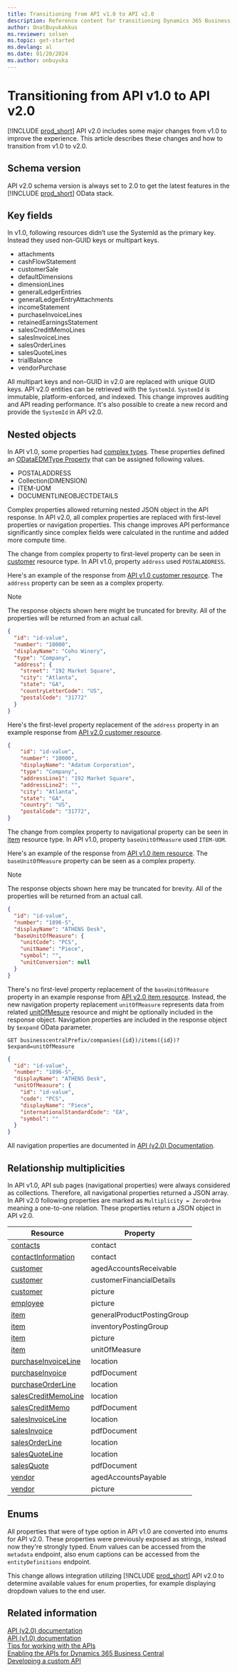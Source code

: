 ```yaml
---
title: Transitioning from API v1.0 to API v2.0
description: Reference content for transitioning Dynamics 365 Business Central v1.0 API to v2.0.
author: OnatBuyukakkus
ms.reviewer: solsen
ms.topic: get-started
ms.devlang: al
ms.date: 01/20/2024
ms.author: onbuyuka
---
```


# Transitioning from API v1.0 to API v2.0

[!INCLUDE [prod_short](../../includes/prod_short.md)] API v2.0 includes some major changes from v1.0 to improve the experience. This article describes these changes and how to transition from v1.0 to v2.0.

## Schema version

API v2.0 schema version is always set to 2.0 to get the latest features in the [!INCLUDE [prod_short](../../includes/prod_short.md)] OData stack.

## Key fields

In v1.0, following resources didn’t use the SystemId as the primary key. Instead they used non-GUID keys or multipart keys.

- attachments
- cashFlowStatement
- customerSale
- defaultDimensions
- dimensionLines
- generalLedgerEntries
- generalLedgerEntryAttachments
- incomeStatement
- purchaseInvoiceLines
- retainedEarningsStatement
- salesCreditMemoLines
- salesInvoiceLines
- salesOrderLines
- salesQuoteLines
- trialBalance
- vendorPurchase

All multipart keys and non-GUID in v2.0 are replaced with unique GUID keys. API v2.0 entities can be retrieved with the `SystemId`. `SystemId` is immutable, platform-enforced, and indexed. This change improves auditing and API reading performance. It's also possible to create a new record and provide the `SystemId` in API v2.0.

## Nested objects

In API v1.0, some properties had [complex types](../v1.0/resources/dynamics_complextypes.md). These properties defined an [ODataEDMType Property](../../developer/properties/devenv-odataedmtype-property.md) that can be assigned following values.

- POSTALADDRESS
- Collection(DIMENSION)
- ITEM-UOM
- DOCUMENTLINEOBJECTDETAILS

Complex properties allowed returning nested JSON object in the API response. In API v2.0, all complex properties are replaced with first-level properties or navigation properties. This change improves API performance significantly since complex fields were calculated in the runtime and added more compute time.

The change from complex property to first-level property can be seen in [customer](../v2.0/resources/dynamics_customer.md) resource type. In API v1.0, property `address` used `POSTALADDRESS`. 

Here's an example of the response from [API v1.0 customer resource](../v1.0/api/dynamics_customer_get.md). The `address` property can be seen as a complex property.

> [!NOTE]  
> The response objects shown here might be truncated for brevity. All of the properties will be returned from an actual call.

```json
{
  "id": "id-value",
  "number": "10000",
  "displayName": "Coho Winery",
  "type": "Company",
  "address": {
    "street": "192 Market Square",
    "city": "Atlanta",
    "state": "GA",
    "countryLetterCode": "US",
    "postalCode": "31772"
  }
}
```

Here's the first-level property replacement of the `address` property in an example response from [API v2.0 customer resource](../v2.0/api/dynamics_customer_get.md).

```json
{
    "id": "id-value",
    "number": "10000",
    "displayName": "Adatum Corporation",
    "type": "Company",
    "addressLine1": "192 Market Square",
    "addressLine2": "",
    "city": "Atlanta",
    "state": "GA",
    "country": "US",
    "postalCode": "31772",
}
```

The change from complex property to navigational property can be seen in [item](../v2.0/resources/dynamics_item.md) resource type. In API v1.0, property `baseUnitOfMeasure` used `ITEM-UOM`. 

Here's an example of the response from [API v1.0 item resource](../v1.0/api/dynamics_item_get.md). The `baseUnitOfMeasure` property can be seen as a complex property.

> [!NOTE]  
> The response objects shown here may be truncated for brevity. All of the properties will be returned from an actual call.

```json
{
  "id": "id-value",
  "number": "1896-S",
  "displayName": "ATHENS Desk",
  "baseUnitOfMeasure": {
    "unitCode": "PCS",
    "unitName": "Piece",
    "symbol": "",
    "unitConversion": null
  }
}
```

There's no first-level property replacement of the `baseUnitOfMeasure` property in an example response from [API v2.0 item resource](../v2.0/api/dynamics_item_get.md). Instead, the new navigation property replacement `unitOfMeasure` represents data from related [unitOfMesure](../v2.0/resources/dynamics_unitOfMeasure.md) resource and might be optionally included in the response object. Navigation properties are included in the response object by `$expand` OData parameter.

```
GET businesscentralPrefix/companies({id})/items({id})?$expand=unitOfMeasure
```
```json
{
  "id": "id-value",
  "number": "1896-S",
  "displayName": "ATHENS Desk",
  "unitOfMeasure": {
    "id": "id-value",
    "code": "PCS",
    "displayName": "Piece",
    "internationalStandardCode": "EA",
    "symbol": ""
  }
}
```

All navigation properties are documented in [API (v2.0) Documentation](index.md).

## Relationship multiplicities

In API v1.0, API sub pages (navigational properties) were always considered as collections. Therefore, all navigational properties returned a JSON array. In API v2.0 following properties are marked as `Multiplicity = ZeroOrOne` meaning a one-to-one relation. These properties return a JSON object in API v2.0.

| Resource                                                                 | Property                   |
|--------------------------------------------------------------------------|----------------------------|
| [contacts](../v2.0/resources/dynamics_contact.md)                        | contact                    |
| [contactInformation](../v2.0/resources/dynamics_contactInformation.md)   | contact                    |
| [customer](../v2.0/resources/dynamics_customer.md)                       | agedAccountsReceivable     |
| [customer](../v2.0/resources/dynamics_customer.md)                       | customerFinancialDetails   |
| [customer](../v2.0/resources/dynamics_customer.md)                       | picture                    |
| [employee](../v2.0/resources/dynamics_employee.md)                       | picture                    |
| [item](../v2.0/resources/dynamics_item.md)                               | generalProductPostingGroup |
| [item](../v2.0/resources/dynamics_item.md)                               | inventoryPostingGroup      |
| [item](../v2.0/resources/dynamics_item.md)                               | picture                    |
| [item](../v2.0/resources/dynamics_item.md)                               | unitOfMeasure              |
| [purchaseInvoiceLine](../v2.0/resources/dynamics_purchaseInvoiceLine.md) | location                   |
| [purchaseInvoice](../v2.0/resources/dynamics_purchaseInvoice.md)         | pdfDocument                |
| [purchaseOrderLine](../v2.0/resources/dynamics_purchaseOrderLine.md)     | location                   |
| [salesCreditMemoLine](../v2.0/resources/dynamics_salesCreditMemoLine.md) | location                   |
| [salesCreditMemo](../v2.0/resources/dynamics_salesCreditMemo.md)         | pdfDocument                |
| [salesInvoiceLine](../v2.0/resources/dynamics_salesInvoiceLine.md)       | location                   |
| [salesInvoice](../v2.0/resources/dynamics_salesInvoice.md)               | pdfDocument                |
| [salesOrderLine](../v2.0/resources/dynamics_salesOrderLine.md)           | location                   |
| [salesQuoteLine](../v2.0/resources/dynamics_salesQuoteLine.md)           | location                   |
| [salesQuote](../v2.0/resources/dynamics_salesQuote.md)                   | pdfDocument                |
| [vendor](../v2.0/resources/dynamics_vendor.md)                           | agedAccountsPayable        |
| [vendor](../v2.0/resources/dynamics_vendor.md)                           | picture                    |

## Enums

All properties that were of type option in API v1.0 are converted into enums for API v2.0. These properties were previously exposed as strings, instead now they're strongly typed. Enum values can be accessed from the `metadata` endpoint, also enum captions can be accessed from the `entityDefinitions` endpoint.

This change allows integration utilizing [!INCLUDE [prod_short](../../developer/includes/prod_short.md)] API v2.0 to determine available values for enum properties, for example displaying dropdown values to the end user.

## Related information

[API (v2.0) documentation](index.md)  
[API (v1.0) documentation](../v1.0/index.md)  
[Tips for working with the APIs](../../developer/devenv-connect-apps-tips.md)     
[Enabling the APIs for Dynamics 365 Business Central](enabling-apis-for-dynamics-nav.md)   
[Developing a custom API](../../developer/devenv-develop-custom-api.md)  